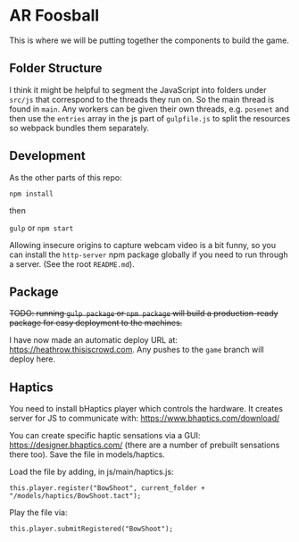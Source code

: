 # AR Foosball

This is where we will be putting together the components to build the game.

## Folder Structure

I think it might be helpful to segment the JavaScript into folders under `src/js` that correspond to the threads they run on.
So the main thread is found in `main`. Any workers can be given their own threads, e.g. `posenet` and then use the `entries` array in the js part of `gulpfile.js` to split the resources so webpack bundles them separately.

## Development

As the other parts of this repo:

`npm install`

then

`gulp` or `npm start`

Allowing insecure origins to capture webcam video is a bit funny, so you can install the `http-server` npm package globally if you need to run through a server. (See the root `README.md`).

## Package

<del>TODO: running `gulp package` or `npm package` will build a production-ready package for easy deployment to the machines.</del>

I have now made an automatic deploy URL at: https://heathrow.thisiscrowd.com. Any pushes to the `game` branch will deploy here.

## Haptics

You need to install bHaptics player which controls the hardware. It creates server for JS to communicate with: https://www.bhaptics.com/download/

You can create specific haptic sensations via a GUI: https://designer.bhaptics.com/ (there are a number of prebuilt sensations there too). Save the file in models/haptics.

Load the file by adding, in js/main/haptics.js:

`this.player.register("BowShoot", current_folder + "/models/haptics/BowShoot.tact");`

Play the file via:

`this.player.submitRegistered("BowShoot");`

